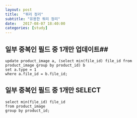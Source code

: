 ```yaml
---
layout: post
title:  "쿼리 정리"
subtitle: "유용한 쿼리 정리"
date:   2017-08-07 18:40:00
categories: [study]
---
```


## 일부 중복인 필드 중 1개만 업데이트##

```
update product_image a, (select min(file_id) file_id from product_image group by product_id) b 
set a.type = 1 
where a.file_id = b.file_id;
``` 

## 일부 중복인 필드 중 1개만 SELECT ##

```
select min(file_id) file_id 
from product_image 
group by product_id;
```